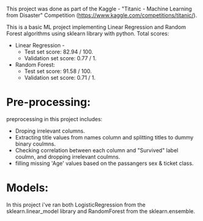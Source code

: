 This project was done as part of the Kaggle - "Titanic - Machine Learning from Disaster" Competition (https://www.kaggle.com/competitions/titanic/).

This is a basic ML project implementing Linear Regression and Random Forest algorithms using sklearn library with python.
Total scores:
* Linear Regression - 
	* Test set score: 82.94 / 100.
	* Validation set score: 0.77 / 1.
* Random Forest:
	* Test set score: 91.58 / 100.
	* Validation set score: 0.71 / 1.

# Pre-processing:
preprocessing in this project includes: 
- Droping irrelevant columns.
- Extracting title values from names column and splitting titles to dummy binary coulmns.
- Checking correlation between each column and "Survived" label coulmn, and dropping irrelevant coulmns.
- filling missing 'Age' values based on the passangers sex & ticket class.

# Models:
In this project i've ran both LogisticRegression from the sklearn.linear_model library and RandomForest from the sklearn.ensemble.